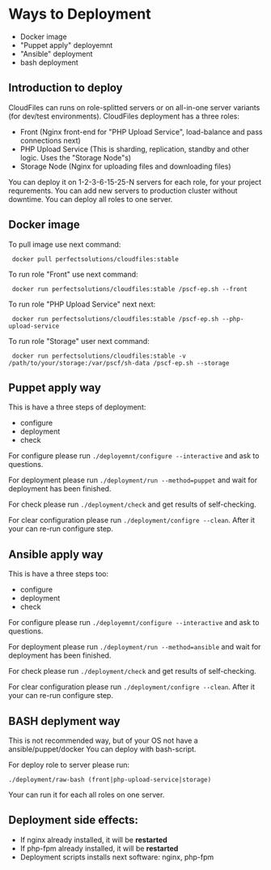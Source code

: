 # Ways to Deployment

- Docker image
- "Puppet apply" deployemnt
- "Ansible" deployment
- bash deployment

## Introduction to deploy

CloudFiles can runs on role-splitted servers or on all-in-one server variants (for dev/test environments). CloudFiles deployment has a three roles:

- Front (Nginx front-end for "PHP Upload Service", load-balance and pass connections next)
- PHP Upload Service (This is sharding, replication, standby and other logic. Uses the "Storage Node"s)
- Storage Node (Nginx for uploading files and downloading files)

You can deploy it on 1-2-3-6-15-25-N servers for each role, for your project requrements. You can add new servers to production cluster without downtime. You can deploy all roles to one server.

## Docker image

To pull image use next command:

     docker pull perfectsolutions/cloudfiles:stable

To run role "Front" use next command:

     docker run perfectsolutions/cloudfiles:stable /pscf-ep.sh --front

To run role "PHP Upload Service" next next:

     docker run perfectsolutions/cloudfiles:stable /pscf-ep.sh --php-upload-service

To run role "Storage" user next command:

     docker run perfectsolutions/cloudfiles:stable -v /path/to/your/storage:/var/pscf/sh-data /pscf-ep.sh --storage

## Puppet apply way

This is have a three steps of deployment:

- configure
- deployment
- check

For configure please run ```./deployemnt/configure --interactive``` and ask to questions.

For deployment please run ```./deployment/run --method=puppet``` and wait for deployment has been finished.

For check please run ```./deployment/check``` and get results of self-checking. 

For clear configuration please run ```./deployment/configre --clean```. After it your can re-run configure step.

## Ansible apply way

This is have a three steps too:

- configure
- deployment
- check

For configure please run ```./deployemnt/configure --interactive``` and ask to questions.

For deployment please run ```./deployment/run --method=ansible``` and wait for deployment has been finished.

For check please run ```./deployment/check``` and get results of self-checking. 

For clear configuration please run ```./deployment/configre --clean```. After it your can re-run configure step.

## BASH deplyment way

This is not recommended way, but of your OS not have a ansible/puppet/docker You can deploy with bash-script. 

For deploy role to server please run:

    ./deployment/raw-bash (front|php-upload-service|storage)

Your can run it for each all roles on one server.

## Deployment side effects:

- If nginx already installed, it will be **restarted**
- If php-fpm already installed, it will be **restarted**
- Deployment scripts installs next software: nginx, php-fpm

